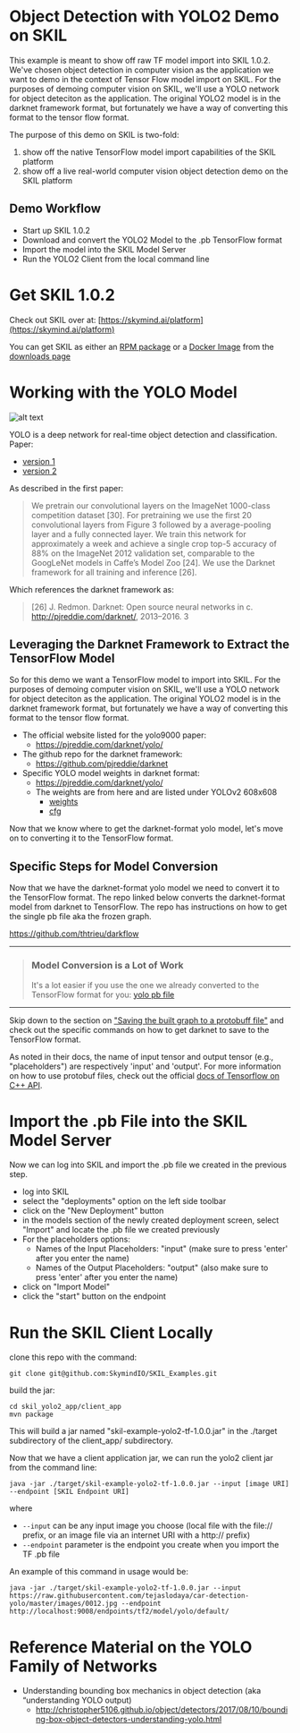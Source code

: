 # Object Detection with YOLO2 Demo on SKIL

This example is meant to show off raw TF model import into SKIL 1.0.2. We've chosen object detection in computer vision as the application we want to demo in the context of Tensor Flow model import on SKIL. For the purposes of demoing computer vision on SKIL, we'll use a YOLO network for object deteciton as the application. The original YOLO2 model is in the darknet framework format, but fortunately we have a way of converting this format to the tensor flow format.

The purpose of this demo on SKIL is two-fold:
1. show off the native TensorFlow model import capabilities of the SKIL platform
2. show off a live real-world computer vision object detection demo on the SKIL platform


## Demo Workflow
* Start up SKIL 1.0.2
* Download and convert the YOLO2 Model to the .pb TensorFlow format
* Import the model into the SKIL Model Server
* Run the YOLO2 Client from the local command line

# Get SKIL 1.0.2

Check out SKIL over at: [https://skymind.ai/platform](https://skymind.ai/platform)

You can get SKIL as either an [RPM package](https://docs.skymind.ai/v1.0.2/docs/packages) or a [Docker Image](https://docs.skymind.ai/v1.0.2/docs/docker-image) from the [downloads page](https://docs.skymind.ai/v1.0.2/docs/download)




# Working with the YOLO Model

![alt text](https://pjreddie.com/media/image/model2.png "Image Courtesy of YOLO Website")

YOLO is a deep network for real-time object detection and classification. 
Paper: 
* [version 1](https://arxiv.org/pdf/1506.02640.pdf)
* [version 2](https://arxiv.org/pdf/1612.08242.pdf)

As described in the first paper:

> We pretrain our convolutional layers on the ImageNet
> 1000-class competition dataset [30]. For pretraining we use
> the first 20 convolutional layers from Figure 3 followed by a
> average-pooling layer and a fully connected layer. We train
> this network for approximately a week and achieve a single
> crop top-5 accuracy of 88% on the ImageNet 2012 validation
> set, comparable to the GoogLeNet models in Caffe’s
> Model Zoo [24]. We use the Darknet framework for all
> training and inference [26].

Which references the darknet framework as:

> [26] J. Redmon. Darknet: Open source neural networks in c.
> http://pjreddie.com/darknet/, 2013–2016. 3


## Leveraging the Darknet Framework to Extract the TensorFlow Model

So for this demo we want a TensorFlow model to import into SKIL. For the purposes of demoing computer vision on SKIL, we'll use a YOLO network for object deteciton as the application. The original YOLO2 model is in the darknet framework format, but fortunately we have a way of converting this format to the tensor flow format.

* The official website listed for the yolo9000 paper:
   * https://pjreddie.com/darknet/yolo/
* The github repo for the darknet framework:
   * https://github.com/pjreddie/darknet
* Specific YOLO model weights in darknet format:
   * https://pjreddie.com/darknet/yolo/
   * The weights are from here and are listed under YOLOv2 608x608
      * [weights](https://pjreddie.com/media/files/yolo.weights)
      * [cfg](https://github.com/pjreddie/darknet/blob/master/cfg/yolo.cfg)

Now that we know where to get the darknet-format yolo model, let's move on to converting it to the TensorFlow format.

## Specific Steps for Model Conversion

Now that we have the darknet-format yolo model we need to convert it to the TensorFlow format. The repo linked below converts the darknet-format model from darknet to TensorFlow. The repo has instructions on how to get the single pb file aka the frozen graph.

https://github.com/thtrieu/darkflow

---
> ### Model Conversion is a Lot of Work 
> It's a lot easier if you use the one we already converted to the TensorFlow format for you:
> [yolo pb file](https://github.com/deeplearning4j/dl4j-test-resources/blob/master/src/main/resources/tf_graphs/examples/yolov2_608x608/frozen_model.pb)
---

Skip down to the section on ["Saving the built graph to a protobuff file"](https://github.com/thtrieu/darkflow#save-the-built-graph-to-a-protobuf-file-pb) and check out the specific commands on how to get darknet to save to the TensorFlow format.

As noted in their docs, the name of input tensor and output tensor (e.g., "placeholders") are respectively 'input' and 'output'. For more information on how to use protobuf files, check out the official [docs of Tensorflow on C++ API](https://www.tensorflow.org/api_docs/cc/). 



# Import the .pb File into the SKIL Model Server

Now we can log into SKIL and import the .pb file we created in the previous step.

* log into SKIL
* select the "deployments" option on the left side toolbar
* click on the "New Deployment" button
* in the models section of the newly created deployment screen, select "Import" and locate the .pb file we created previously
* For the placeholders options:
   * Names of the Input Placeholders: "input" (make sure to press 'enter' after you enter the name)
   * Names of the Output Placeholders: "output" (also make sure to press 'enter' after you enter the name)
* click on "Import Model" 
* click the "start" button on the endpoint


# Run the SKIL Client Locally

clone this repo with the command:
```
git clone git@github.com:SkymindIO/SKIL_Examples.git
```
build the jar:
```
cd skil_yolo2_app/client_app
mvn package
```
This will build a jar named "skil-example-yolo2-tf-1.0.0.jar" in the ./target subdirectory of the client_app/ subdirectory.

Now that we have a client application jar, we can run the yolo2 client jar from the command line:
```
java -jar ./target/skil-example-yolo2-tf-1.0.0.jar --input [image URI] --endpoint [SKIL Endpoint URI]
```

where 

* `--input` can be any input image you choose (local file with the file:// prefix, or an image file via an internet URI with a http:// prefix)
* `--endpoint` parameter is the endpoint you create when you import the TF .pb file

An example of this command in usage would be:

```
java -jar ./target/skil-example-yolo2-tf-1.0.0.jar --input https://raw.githubusercontent.com/tejaslodaya/car-detection-yolo/master/images/0012.jpg --endpoint http://localhost:9008/endpoints/tf2/model/yolo/default/
```


# Reference Material on the YOLO Family of Networks

* Understanding bounding box mechanics in object detection (aka “understanding YOLO output)
   * http://christopher5106.github.io/object/detectors/2017/08/10/bounding-box-object-detectors-understanding-yolo.html


